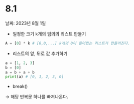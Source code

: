 # 8.1

날짜: 2023년 8월 1일

- 일정한 크기 k개의 임의의 리스트 만들기

```python
A = [0] * k # [0,0,...] k개의 0이 들어있는 리스트가 만들어진다.
```

- 리스트의 앞, 뒤로 값 추가하기

```python
a = [1, 2, 3]
b = [0]
a = b + a + b
print(a) # [0, 1, 2, 3, 0]
```

- break()

→ 해당 반복문 하나를 빠져나온다.